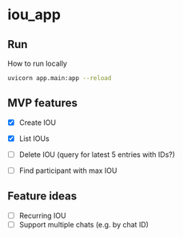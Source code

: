 # iou_app

## Run

How to run locally

```bash
uvicorn app.main:app --reload
```

## MVP features

- [x] Create IOU
- [x] List IOUs
- [ ] Delete IOU (query for latest 5 entries with IDs?)
- [ ] Find participant with max IOU




## Feature ideas

- [ ] Recurring IOU
- [ ] Support multiple chats (e.g. by chat ID)